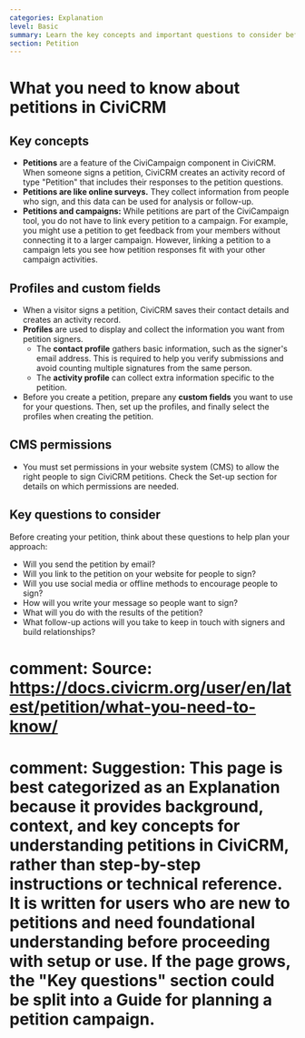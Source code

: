 ```yaml
---
categories: Explanation
level: Basic
summary: Learn the key concepts and important questions to consider before creating and using petitions in CiviCRM, designed for non-profit users new to the system.
section: Petition
---
```


# What you need to know about petitions in CiviCRM

## Key concepts

- **Petitions** are a feature of the CiviCampaign component in CiviCRM. When someone signs a petition, CiviCRM creates an activity record of type "Petition" that includes their responses to the petition questions.
- **Petitions are like online surveys.** They collect information from people who sign, and this data can be used for analysis or follow-up.
- **Petitions and campaigns:** While petitions are part of the CiviCampaign tool, you do not have to link every petition to a campaign. For example, you might use a petition to get feedback from your members without connecting it to a larger campaign. However, linking a petition to a campaign lets you see how petition responses fit with your other campaign activities.

## Profiles and custom fields

- When a visitor signs a petition, CiviCRM saves their contact details and creates an activity record.
- **Profiles** are used to display and collect the information you want from petition signers. 
    - The **contact profile** gathers basic information, such as the signer's email address. This is required to help you verify submissions and avoid counting multiple signatures from the same person.
    - The **activity profile** can collect extra information specific to the petition.
- Before you create a petition, prepare any **custom fields** you want to use for your questions. Then, set up the profiles, and finally select the profiles when creating the petition.

## CMS permissions

- You must set permissions in your website system (CMS) to allow the right people to sign CiviCRM petitions. Check the Set-up section for details on which permissions are needed.

## Key questions to consider

Before creating your petition, think about these questions to help plan your approach:

- Will you send the petition by email?
- Will you link to the petition on your website for people to sign?
- Will you use social media or offline methods to encourage people to sign?
- How will you write your message so people want to sign?
- What will you do with the results of the petition?
- What follow-up actions will you take to keep in touch with signers and build relationships?

# comment: Source: https://docs.civicrm.org/user/en/latest/petition/what-you-need-to-know/
# comment: Suggestion: This page is best categorized as an Explanation because it provides background, context, and key concepts for understanding petitions in CiviCRM, rather than step-by-step instructions or technical reference. It is written for users who are new to petitions and need foundational understanding before proceeding with setup or use. If the page grows, the "Key questions" section could be split into a Guide for planning a petition campaign.